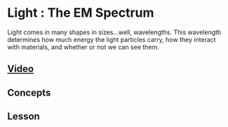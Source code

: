 # Light : The EM Spectrum
Light comes in many shapes in sizes...well, wavelengths. This wavelength determines how much energy the light particles carry, how they interact with materials, and whether or not we can see them.

## [Video]()

## Concepts

## Lesson

